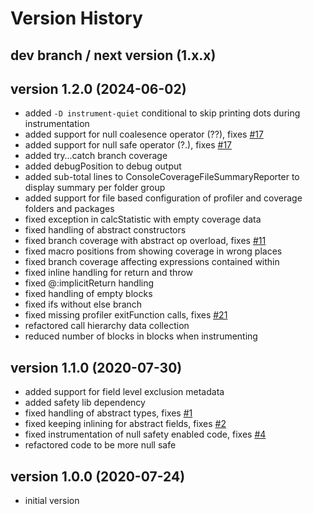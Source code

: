 # Version History

## dev branch / next version (1.x.x)

## version 1.2.0 (2024-06-02)

- added `-D instrument-quiet` conditional to skip printing dots during instrumentation
- added support for null coalesence operator (??), fixes [#17](https://github.com/AlexHaxe/haxe-instrument/issues/17)
- added support for null safe operator (?.), fixes [#17](https://github.com/AlexHaxe/haxe-instrument/issues/17)
- added try…catch branch coverage
- added debugPosition to debug output
- added sub-total lines to ConsoleCoverageFileSummaryReporter to display summary per folder group
- added support for file based configuration of profiler and coverage folders and packages
- fixed exception in calcStatistic with empty coverage data
- fixed handling of abstract constructors
- fixed branch coverage with abstract op overload, fixes [#11](https://github.com/AlexHaxe/haxe-instrument/issues/11)
- fixed macro positions from showing coverage in wrong places
- fixed branch coverage affecting expressions contained within
- fixed inline handling for return and throw
- fixed @:implicitReturn handling
- fixed handling of empty blocks
- fixed ifs without else branch
- fixed missing profiler exitFunction calls, fixes [#21](https://github.com/AlexHaxe/haxe-instrument/issues/21)
- refactored call hierarchy data collection
- reduced number of blocks in blocks when instrumenting

## version 1.1.0 (2020-07-30)

- added support for field level exclusion metadata
- added safety lib dependency
- fixed handling of abstract types, fixes [#1](https://github.com/AlexHaxe/haxe-instrument/issues/1)
- fixed keeping inlining for abstract fields, fixes [#2](https://github.com/AlexHaxe/haxe-instrument/issues/2)
- fixed instrumentation of null safety enabled code, fixes [#4](https://github.com/AlexHaxe/haxe-instrument/issues/4)
- refactored code to be more null safe

## version 1.0.0 (2020-07-24)

- initial version

